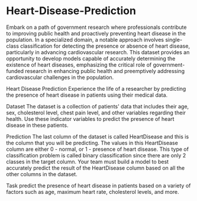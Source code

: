 # Heart-Disease-Prediction
Embark on a path of government research where professionals contribute to improving public health and proactively preventing heart disease in the population. In a specialized domain, a notable approach involves single-class classification for detecting the presence or absence of heart disease, particularly in advancing cardiovascular research. This dataset provides an opportunity to develop models capable of accurately determining the existence of heart diseases, emphasizing the critical role of government-funded research in enhancing public health and preemptively addressing cardiovascular challenges in the population.

Heart Disease Prediction
Experience the life of a researcher by predicting the presence of heart disease in patients using their medical data.

Dataset
The dataset is a collection of patients' data that includes their age, sex, cholesterol level, chest pain level, and other variables regarding their health. Use these indicator variables to predict the presence of heart disease in these patients.

Prediction
The last column of the dataset is called HeartDisease and this is the column that you will be predicting. The values in this HeartDisease column are either 0 - normal, or 1 - presence of heart disease. This type of classification problem is called binary classification since there are only 2 classes in the target column. Your team must build a model to best accurately predict the result of the HeartDisease column based on all the other columns in the dataset.

Task
predict the presence of heart disease in patients based on a variety of factors such as age, maximum heart rate, cholesterol levels, and more.
